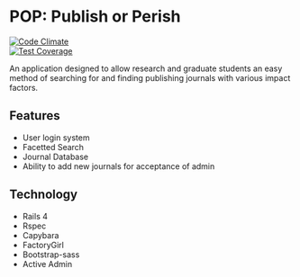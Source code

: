 # POP: Publish or Perish  
[![Code Climate](https://codeclimate.com/github/joshmfrankel/POP/badges/gpa.svg)](https://codeclimate.com/github/joshmfrankel/POP)  
[![Test Coverage](https://codeclimate.com/github/joshmfrankel/POP/badges/coverage.svg)](https://codeclimate.com/github/joshmfrankel/POP/coverage)  

An application designed to allow research and graduate students an easy method of
searching for and finding publishing journals with various impact factors.

## Features
* User login system
* Facetted Search
* Journal Database
* Ability to add new journals for acceptance of admin

## Technology
* Rails 4
* Rspec
* Capybara
* FactoryGirl
* Bootstrap-sass
* Active Admin  
